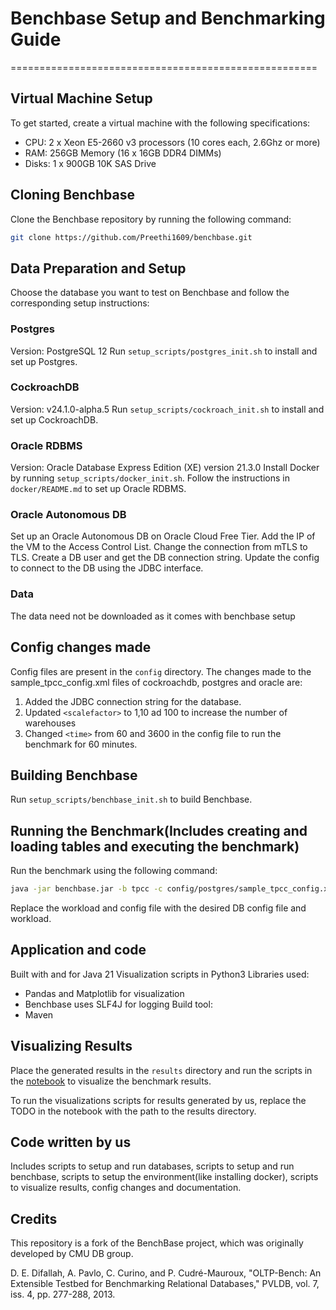 # Benchbase Setup and Benchmarking Guide
=====================================================

## Virtual Machine Setup
To get started, create a virtual machine with the following specifications:

* CPU: 2 x Xeon E5-2660 v3 processors (10 cores each, 2.6Ghz or more)
* RAM: 256GB Memory (16 x 16GB DDR4 DIMMs)
* Disks: 1 x 900GB 10K SAS Drive

## Cloning Benchbase
Clone the Benchbase repository by running the following command:
```bash
git clone https://github.com/Preethi1609/benchbase.git
```

## Data Preparation and Setup
Choose the database you want to test on Benchbase and follow the corresponding setup instructions:

### Postgres
Version: PostgreSQL 12
Run `setup_scripts/postgres_init.sh` to install and set up Postgres.

### CockroachDB
Version: v24.1.0-alpha.5
Run `setup_scripts/cockroach_init.sh` to install and set up CockroachDB.

### Oracle RDBMS
Version: Oracle Database Express Edition (XE) version 21.3.0
Install Docker by running `setup_scripts/docker_init.sh`.
Follow the instructions in `docker/README.md` to set up Oracle RDBMS.

### Oracle Autonomous DB
Set up an Oracle Autonomous DB on Oracle Cloud Free Tier.
Add the IP of the VM to the Access Control List.
Change the connection from mTLS to TLS.
Create a DB user and get the DB connection string.
Update the config to connect to the DB using the JDBC interface.

### Data
The data need not be downloaded as it comes with benchbase setup

## Config changes made
Config files are present in the `config` directory. The changes made to the sample_tpcc_config.xml files of cockroachdb, postgres and oracle are:

1. Added the JDBC connection string for the database.
2. Updated `<scalefactor>` to 1,10 ad 100 to increase the number of warehouses
3. Changed `<time>` from 60 and 3600 in the config file to run the benchmark for 60 minutes.

## Building Benchbase
Run `setup_scripts/benchbase_init.sh` to build Benchbase.

## Running the Benchmark(Includes creating and loading tables and executing the benchmark)
Run the benchmark using the following command:

```bash
java -jar benchbase.jar -b tpcc -c config/postgres/sample_tpcc_config.xml --create=true --load=true --execute=true
```

Replace the workload and config file with the desired DB config file and workload.


## Application and code
Built with and for Java 21
Visualization scripts in Python3
Libraries used: 
- Pandas and Matplotlib for visualization
- Benchbase uses SLF4J for logging
Build tool:
- Maven

## Visualizing Results
Place the generated results in the `results` directory and run the scripts in the [notebook](benchbase/results/visualization/viz_results.ipynb) to visualize the benchmark results.

To run the visualizations scripts for results generated by us, replace the TODO in the notebook with the path to the results directory.

## Code written by us
Includes scripts to setup and run databases, scripts to setup and run benchbase, scripts to setup the environment(like installing docker), scripts to visualize results, config changes and documentation.

## Credits
This repository is a fork of the BenchBase project, which was originally developed by CMU DB group.

D. E. Difallah, A. Pavlo, C. Curino, and P. Cudré-Mauroux, "OLTP-Bench: An Extensible Testbed for Benchmarking Relational Databases," PVLDB, vol. 7, iss. 4, pp. 277-288, 2013.
